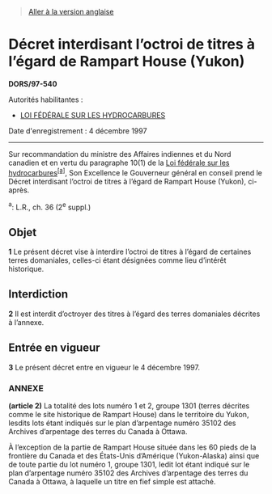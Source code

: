 > [Aller à la version anglaise](/en/Regulations/Statutory%20Orders%20and%20Regulations/97/540.md)

# Décret interdisant l’octroi de titres à l’égard de Rampart House (Yukon)

**DORS/97-540**

Autorités habilitantes : 
- [LOI FÉDÉRALE SUR LES HYDROCARBURES](/fr/Lois/Lois%20du%20Canada/1985/ch.%2036%20(2e%20suppl.).md)

Date d'enregistrement : 4 décembre 1997

----------

Sur recommandation du ministre des Affaires indiennes et du Nord canadien et en vertu du paragraphe 10(1) de la [Loi fédérale sur les hydrocarbures](/fr/Lois/Lois%20du%20Canada/1985/ch.%2036%20(2e%20suppl.).md)<sup><a href='#nbp_SOR-97-540_f_hq_5701'>[a]</a></sup>, Son Excellence le Gouverneur général en conseil prend le Décret interdisant l’octroi de titres à l’égard de Rampart House (Yukon), ci-après.

<a name='nbp_SOR-97-540_f_hq_5701'><sup>a</sup></a>: L.R., ch. 36 (2<sup>e</sup> suppl.)<br />




## Objet


**1** Le présent décret vise à interdire l’octroi de titres à l’égard de certaines terres domaniales, celles-ci étant désignées comme lieu d’intérêt historique.




## Interdiction


**2** Il est interdit d’octroyer des titres à l’égard des terres domaniales décrites à l’annexe.




## Entrée en vigueur


**3** Le présent décret entre en vigueur le 4 décembre 1997.




### **ANNEXE** 
**(article 2)**
La totalité des lots numéro 1 et 2, groupe 1301 (terres décrites comme le site historique de Rampart House) dans le territoire du Yukon, lesdits lots étant indiqués sur le plan d’arpentage numéro 35102 des Archives d’arpentage des terres du Canada à Ottawa.


À l’exception de la partie de Rampart House située dans les 60 pieds de la frontière du Canada et des États-Unis d’Amérique (Yukon-Alaska) ainsi que de toute partie du lot numéro 1, groupe 1301, ledit lot étant indiqué sur le plan d’arpentage numéro 35102 des Archives d’arpentage des terres du Canada à Ottawa, à laquelle un titre en fief simple est attaché.



